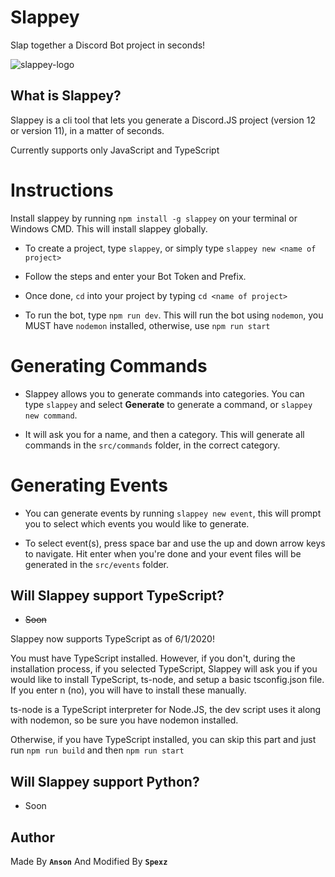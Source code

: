 # Slappey

Slap together a Discord Bot project in seconds!

![slappey-logo](https://i.imgur.com/q4ofLAo.png)


## What is Slappey?

Slappey is a cli tool that lets you generate a Discord.JS project (version 12 or version 11), in a matter of seconds.

Currently supports only JavaScript and TypeScript

# Instructions

Install slappey by running `npm install -g slappey` on your terminal or Windows CMD. This will install slappey globally.

- To create a project, type `slappey`, or simply type `slappey new <name of project>`

- Follow the steps and enter your Bot Token and Prefix.

- Once done, `cd` into your project by typing `cd <name of project>`

- To run the bot, type `npm run dev`. This will run the bot using `nodemon`, you MUST have `nodemon` installed, otherwise, use `npm run start`

# Generating Commands

- Slappey allows you to generate commands into categories. You can type `slappey` and select **Generate** to generate a command, or `slappey new command`.

- It will ask you for a name, and then a category. This will generate all commands in the `src/commands` folder, in the correct category.

# Generating Events

- You can generate events by running `slappey new event`, this will prompt you to select which events you would like to generate.

- To select event(s), press space bar and use the up and down arrow keys to navigate. Hit enter when you're done and your event files will be generated in the `src/events` folder.


## Will Slappey support TypeScript?

- ~~Soon~~

Slappey now supports TypeScript as of 6/1/2020!

You must have TypeScript installed. However, if you don't, during the installation process, if you selected TypeScript, Slappey will ask you if you would like to install TypeScript, ts-node, and setup a basic tsconfig.json file. If you enter n (no), you will have to install these manually.

ts-node is a TypeScript interpreter for Node.JS, the dev script uses it along with nodemon, so be sure you have nodemon installed.

Otherwise, if you have TypeScript installed, you can skip this part and just run `npm run build` and then `npm run start`

## Will Slappey support Python? 

- Soon
## Author
Made By **`Anson`** And Modified By **`Spexz`**
